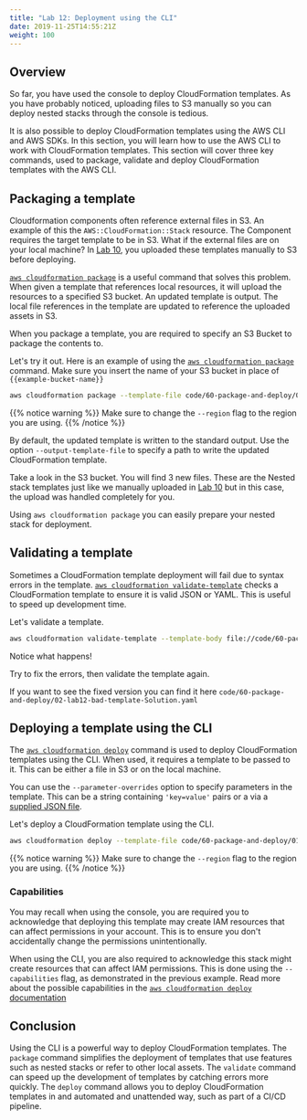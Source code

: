 ```yaml
---
title: "Lab 12: Deployment using the CLI"
date: 2019-11-25T14:55:21Z
weight: 100
---
```


## Overview

So far, you have used the console to deploy CloudFormation templates. 
As you have probably noticed, uploading files to S3 manually so you can deploy nested stacks through the console is tedious.

It is also possible to deploy CloudFormation templates using the AWS CLI and AWS SDKs. In this section, you will learn how to use the AWS CLI to work with CloudFormation templates.
This section will cover three key commands, used to package, validate and deploy CloudFormation templates with the AWS CLI.

## Packaging a template

Cloudformation components often reference external files in S3. An example of this the `AWS::CloudFormation::Stack` resource. The Component requires the target template to be in S3. What if the external files are on your local machine? In [Lab 10](../../10-nested-stack/100-lab-10-nested-stacks), you uploaded these templates manually to S3 before deploying.

[`aws cloudformation package`](https://docs.aws.amazon.com/cli/latest/reference/cloudformation/package.html) is a useful command that solves this problem. When given a template that references local resources, it will upload the resources to a specified S3 bucket. An updated template is output. The local file references in the template are updated to reference the uploaded assets in S3.

When you package a template, you are required to specify an S3 Bucket to package the contents to.

Let's try it out. Here is an example of using the [`aws cloudformation package`](https://docs.aws.amazon.com/cli/latest/reference/cloudformation/package.html) command. Make sure you insert the name of your S3 bucket in place of `{{example-bucket-name}}`

```bash
aws cloudformation package --template-file code/60-package-and-deploy/01-lab12-deploy.yaml --s3-bucket {{example-bucket-name}} --output-template-file code/60-package-and-deploy/01-lab12-deploy-packaged.yaml --region eu-west-2
```

{{% notice warning %}}
Make sure to change the `--region` flag to the region you are using.
{{% /notice %}}

By default, the updated template is written to the standard output. Use the option `--output-template-file` to specify a path to write the updated CloudFormation template.

Take a look in the S3 bucket. You will find 3 new files. These are the Nested stack templates just like we manually uploaded in [Lab 10](../../10-nested-stack/100-lab-10-nested-stacks) but in this case, the upload was handled completely for you.

Using `aws cloudformation package` you can easily prepare your nested stack for deployment.

## Validating a template

Sometimes a CloudFormation template deployment will fail due to syntax errors in the template.
[`aws cloudformation validate-template`](https://docs.aws.amazon.com/cli/latest/reference/cloudformation/validate-template.html) checks a CloudFormation template to ensure it is valid JSON or YAML. This is useful to speed up development time. 

Let's validate a template.

```bash
aws cloudformation validate-template --template-body file://code/60-package-and-deploy/02-lab12-bad-template.yaml
```

Notice what happens!  

Try to fix the errors, then validate the template again.

If you want to see the fixed version you can find it here `code/60-package-and-deploy/02-lab12-bad-template-Solution.yaml`

## Deploying a template using the CLI

The [`aws cloudformation deploy`](https://docs.aws.amazon.com/cli/latest/reference/cloudformation/deploy/index.html) command is used to deploy CloudFormation templates using the CLI.
When used, it requires a template to be passed to it. This can be either a file in S3 or on the local machine.

You can use the `--parameter-overrides` option to specify parameters in the template. This can be a string containing `'key=value'` pairs or a via a [supplied JSON file](https://docs.aws.amazon.com/cli/latest/userguide/cli-usage-parameters.html#cli-usage-parameters-json).

Let's deploy a CloudFormation template using the CLI.

```bash
aws cloudformation deploy --template-file code/60-package-and-deploy/01-lab12-deploy-packaged.yaml --stack-name cfn-workshop-deploy --parameter-overrides "EnvType=Prod" --capabilities CAPABILITY_IAM --region eu-west-2
```

{{% notice warning %}}
Make sure to change the `--region` flag to the region you are using.
{{% /notice %}}

### Capabilities

You may recall when using the console, you are required you to acknowledge that deploying this template may create IAM resources that can affect permissions in your account. This is to ensure you don't accidentally change the permissions unintentionally.

When using the CLI, you are also required to acknowledge this stack might create resources that can affect IAM permissions. This is done using the `--capabilities` flag, as demonstrated in the previous example. Read more about the possible capabilities in the [`aws cloudformation deploy` documentation](https://docs.aws.amazon.com/cli/latest/reference/cloudformation/deploy/index.html)

## Conclusion

Using the CLI is a powerful way to deploy CloudFormation templates. The `package` command simplifies the deployment of templates that use features such as nested stacks or refer to other local assets. The `validate` command can speed up the development of templates by catching errors more quickly. The `deploy` command allows you to deploy CloudFormation templates in and automated and unattended way, such as part of a CI/CD pipeline.
